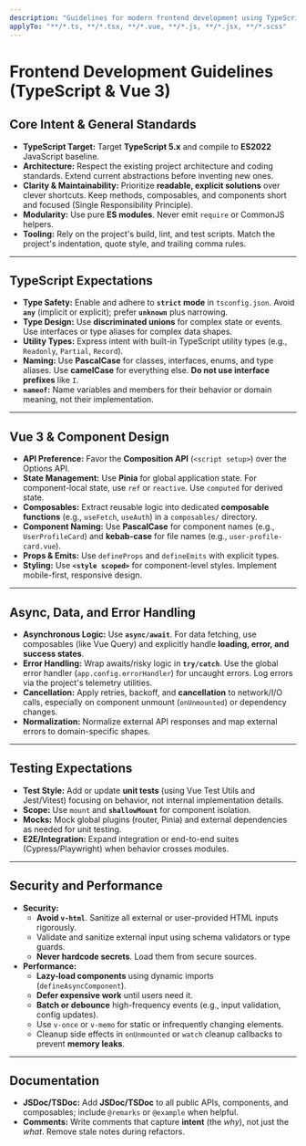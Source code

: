 ```yaml
---
description: "Guidelines for modern frontend development using TypeScript 5.x, ES2022, and Vue 3 Composition API with best practices for maintainability and performance."
applyTo: "**/*.ts, **/*.tsx, **/*.vue, **/*.js, **/*.jsx, **/*.scss"
---
```


# Frontend Development Guidelines (TypeScript & Vue 3)

## Core Intent & General Standards

- **TypeScript Target:** Target **TypeScript 5.x** and compile to **ES2022** JavaScript baseline.
- **Architecture:** Respect the existing project architecture and coding standards. Extend current abstractions before inventing new ones.
- **Clarity & Maintainability:** Prioritize **readable, explicit solutions** over clever shortcuts. Keep methods, composables, and components short and focused (Single Responsibility Principle).
- **Modularity:** Use pure **ES modules**. Never emit `require` or CommonJS helpers.
- **Tooling:** Rely on the project's build, lint, and test scripts. Match the project's indentation, quote style, and trailing comma rules.

---

## TypeScript Expectations

- **Type Safety:** Enable and adhere to **`strict` mode** in `tsconfig.json`. Avoid **`any`** (implicit or explicit); prefer **`unknown`** plus narrowing.
- **Type Design:** Use **discriminated unions** for complex state or events. Use interfaces or type aliases for complex data shapes.
- **Utility Types:** Express intent with built-in TypeScript utility types (e.g., `Readonly`, `Partial`, `Record`).
- **Naming:** Use **PascalCase** for classes, interfaces, enums, and type aliases. Use **camelCase** for everything else. **Do not use interface prefixes** like `I`.
- **`nameof`:** Name variables and members for their behavior or domain meaning, not their implementation.

---

## Vue 3 & Component Design

- **API Preference:** Favor the **Composition API** (`<script setup>`) over the Options API.
- **State Management:** Use **Pinia** for global application state. For component-local state, use `ref` or `reactive`. Use `computed` for derived state.
- **Composables:** Extract reusable logic into dedicated **composable functions** (e.g., `useFetch`, `useAuth`) in a `composables/` directory.
- **Component Naming:** Use **PascalCase** for component names (e.g., `UserProfileCard`) and **kebab-case** for file names (e.g., `user-profile-card.vue`).
- **Props & Emits:** Use `defineProps` and `defineEmits` with explicit types.
- **Styling:** Use **`<style scoped>`** for component-level styles. Implement mobile-first, responsive design.

---

## Async, Data, and Error Handling

- **Asynchronous Logic:** Use **`async/await`**. For data fetching, use composables (like Vue Query) and explicitly handle **loading, error, and success states**.
- **Error Handling:** Wrap awaits/risky logic in **`try/catch`**. Use the global error handler (`app.config.errorHandler`) for uncaught errors. Log errors via the project's telemetry utilities.
- **Cancellation:** Apply retries, backoff, and **cancellation** to network/I/O calls, especially on component unmount (`onUnmounted`) or dependency changes.
- **Normalization:** Normalize external API responses and map external errors to domain-specific shapes.

---

## Testing Expectations

- **Test Style:** Add or update **unit tests** (using Vue Test Utils and Jest/Vitest) focusing on behavior, not internal implementation details.
- **Scope:** Use `mount` and **`shallowMount`** for component isolation.
- **Mocks:** Mock global plugins (router, Pinia) and external dependencies as needed for unit testing.
- **E2E/Integration:** Expand integration or end-to-end suites (Cypress/Playwright) when behavior crosses modules.

---

## Security and Performance

- **Security:**
  - **Avoid `v-html`**. Sanitize all external or user-provided HTML inputs rigorously.
  - Validate and sanitize external input using schema validators or type guards.
  - **Never hardcode secrets**. Load them from secure sources.
- **Performance:**
  - **Lazy-load components** using dynamic imports (`defineAsyncComponent`).
  - **Defer expensive work** until users need it.
  - **Batch or debounce** high-frequency events (e.g., input validation, config updates).
  - Use `v-once` or `v-memo` for static or infrequently changing elements.
  - Cleanup side effects in `onUnmounted` or `watch` cleanup callbacks to prevent **memory leaks**.

---

## Documentation

- **JSDoc/TSDoc:** Add **JSDoc/TSDoc** to all public APIs, components, and composables; include `@remarks` or `@example` when helpful.
- **Comments:** Write comments that capture **intent** (the _why_), not just the _what_. Remove stale notes during refactors.
